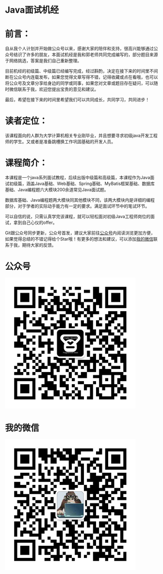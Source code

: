# Java面试机经


# 前言：
自从我个人计划并开始做公众号以来，感谢大家的陪伴和支持，很高兴能够通过公众号结识了许多的朋友，本面试机经是我和郭老师共同完成编写的，部分题目来源于网络挑选，答案是我们自己重新整理。

目前机经的初级篇、中级篇已经编写完成，经过斟酌，决定在接下来的时间里不间断在公众号内连载发布，如果您觉得文章写得不错，记得收藏或点在看哦，也可以将公众号及文章分享给身边的同学或同事，如果您对文章或题目存在疑问，可以随时微信联系于我，欢迎您提出宝贵的意见和建议。

最后，希望在接下来的时间里希望我们可以共同成长，共同学习，共同进步！
   
   
# 读者定位：

该课程面向的人群为大学计算机相关专业刚毕业，并且想要寻求初级java开发工程师的学生。又或者是准备跳槽换工作巩固基础的开发人员。

# 课程简介：

本课程是一个java系列面试教程，后续出版中级篇和高级篇，本课程作为Java面试初级篇，涵盖Java基础、Web基础、Spring基础、MyBatis框架基础、数据库基础、Java编程题六大模块200余道常见Java面试题。

数据库基础、Java编程题两大模块同其他模块不同，该两大模块内是详细的编程部分，对于学者的实际动手能力有一定的要求。满足面试环节中的笔试环节。

可以自信的说，只需认真学完该课程，就可以轻松面对初级Java工程师岗位的面试，拿到自己心仪的offer。

Git跟公众号同步更新，公众号首发，建议大家前往[公众号](#公众号)内阅读浏览更加方便，如果觉得总结的不错记得给个Star哦！有更多的想法和建议，可以添加[我的微信](#我的微信)联系于我，期待大家的反馈。

# 公众号

![微信公众号](https://raw.githubusercontent.com/1419459573/ImgStorage/master/commonality/%E5%9B%BE%E7%89%871.png?token=AJPK7MVMSJORNSDH25PR5RK52Y4IG)


# 我的微信

![个人微信](https://raw.githubusercontent.com/1419459573/ImgStorage/master/commonality/%E5%9B%BE%E7%89%872.png?token=AJPK7MWVP7JTXU2BBSEMDFS52Y4J2)
